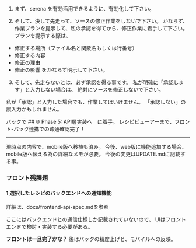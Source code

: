 1. まず、serena を有効活用できるように、有効化して下さい。

2. そして、決して先走って、ソースの修正作業をしないで下さい。
かならず、作業プランを提示して、私の承認を得てから、修正作業に着手して下さい。
プランを提示する際は、
- 修正する場所（ファイル名と関数名もしくは行番号）
- 修正する内容
- 修正の理由
- 修正の影響
をかならず明示して下さい。

3. そして、先走らないとは、必ず承認を得る事です。
私が明確に「承認します」と入力しない場合は、
絶対にソースを修正しないで下さい。

私が「承認」と入力した場合でも、作業してはいけません。
「承認しない」の誤入力かもしれません。

バックで ## 🌐 Phase 5: API層実装へ　に着手。
レシピビューアーまで、フロント-バック連携での疎通確認完了！

---
現時点の内容で、mobile版へ移植も済み。
今後、web版に機能追加する場合、
mobile版へ伝える為の詳細なメモが必要。
今後の変更はUPDATE.mdに記載する事。

### フロント残課題
#### 1 選択したレシピのバックエンドへの通知機能

詳細は、docs/frontend-api-spec.mdを参照

ここにはバックエンドとの通信仕様しか記載されていないので、
UIはフロントエンドで検討・実装する必要がある。

**フロントは一旦完了かな？**
後はバックの精度上げと、モバイルへの反映。